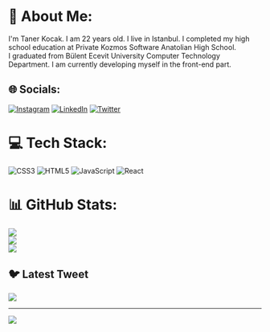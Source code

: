 # 💫 About Me:
I'm Taner Kocak. I am 22 years old. I live in Istanbul. I completed my high school education at Private Kozmos Software Anatolian High School. <br>I graduated from Bülent Ecevit University Computer Technology Department. I am currently developing myself in the front-end part.


## 🌐 Socials:
[![Instagram](https://img.shields.io/badge/Instagram-%23E4405F.svg?logo=Instagram&logoColor=white)](https://instagram.com/https://www.instagram.com/tanerkk19/) [![LinkedIn](https://img.shields.io/badge/LinkedIn-%230077B5.svg?logo=linkedin&logoColor=white)](https://linkedin.com/in/https://www.linkedin.com/in/taner-ko%C3%A7ak-533616240/) [![Twitter](https://img.shields.io/badge/Twitter-%231DA1F2.svg?logo=Twitter&logoColor=white)](https://twitter.com/https://twitter.com/TanerKocak193) 

# 💻 Tech Stack:
![CSS3](https://img.shields.io/badge/css3-%231572B6.svg?style=for-the-badge&logo=css3&logoColor=white) ![HTML5](https://img.shields.io/badge/html5-%23E34F26.svg?style=for-the-badge&logo=html5&logoColor=white) ![JavaScript](https://img.shields.io/badge/javascript-%23323330.svg?style=for-the-badge&logo=javascript&logoColor=%23F7DF1E) ![React](https://img.shields.io/badge/react-%2320232a.svg?style=for-the-badge&logo=react&logoColor=%2361DAFB)
# 📊 GitHub Stats:
![](https://github-readme-stats.vercel.app/api?username=maresall&theme=dark&hide_border=false&include_all_commits=false&count_private=false)<br/>
![](https://github-readme-streak-stats.herokuapp.com/?user=maresall&theme=dark&hide_border=false)<br/>
![](https://github-readme-stats.vercel.app/api/top-langs/?username=maresall&theme=dark&hide_border=false&include_all_commits=false&count_private=false&layout=compact)

## 🐦 Latest Tweet
[![](https://gtce.itsvg.in/api?username=https://twitter.com/TanerKocak193)](https://github.com/VishwaGauravIn/github-twitter-card-embed)

---
[![](https://visitcount.itsvg.in/api?id=maresall&icon=3&color=3)](https://visitcount.itsvg.in)

<!-- Proudly created with GPRM ( https://gprm.itsvg.in ) -->